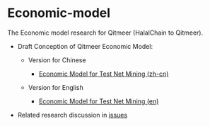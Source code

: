 # Economic-model

The Economic model research for Qitmeer (HalalChain to Qitmeer).

- Draft Conception of Qitmeer Economic Model:

  - Version for Chinese
  
    - [Economic Model for Test Net Mining (zh-cn)](Economic_Model_of_Qitmeer_Test_Net_zh.md)
    
  - Version for English
  
    - [Economic Model for Test Net Mining (en)](Economic_Model_of_Qitmeer_Test_Net.md)



- Related research discussion in [issues](https://github.com/HalalChain/Economic-model/issues)
